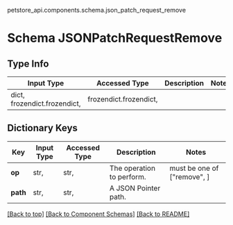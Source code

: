 petstore_api.components.schema.json_patch_request_remove
# Schema JSONPatchRequestRemove

## Type Info
Input Type | Accessed Type | Description | Notes
------------ | ------------- | ------------- | -------------
dict, frozendict.frozendict,  | frozendict.frozendict,  |  |

## Dictionary Keys
Key | Input Type | Accessed Type | Description | Notes
------------ | ------------- | ------------- | ------------- | -------------
**op** | str,  | str,  | The operation to perform. | must be one of ["remove", ]
**path** | str,  | str,  | A JSON Pointer path. |

[[Back to top]](#top) [[Back to Component Schemas]](../../../README.md#Component-Schemas) [[Back to README]](../../../README.md)
